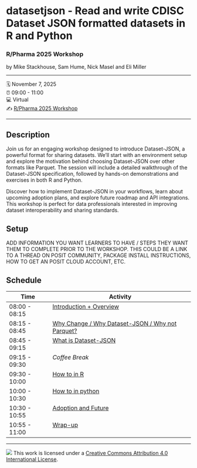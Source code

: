 
# datasetjson - Read and write CDISC Dataset JSON formatted datasets in R and Python

### R/Pharma 2025 Workshop

by Mike Stackhouse, Sam Hume, Nick Masel and Eli Miller

------------------------------------------------------------------------

:spiral_calendar: November 7, 2025  
:alarm_clock: 09:00 - 11:00  
:computer: Virtual  
:writing_hand: [R/Pharma 2025
Workshop](https://rinpharma.com/docs/RPH2025/)

------------------------------------------------------------------------

## Description

Join us for an engaging workshop designed to introduce Dataset-JSON, a
powerful format for sharing datasets. We’ll start with an environment
setup and explore the motivation behind choosing Dataset-JSON over other
formats like Parquet. The session will include a detailed walkthrough of
the Dataset-JSON specification, followed by hands-on demonstrations and
exercises in both R and Python.

Discover how to implement Dataset-JSON in your workflows, learn about
upcoming adoption plans, and explore future roadmap and API
integrations. This workshop is perfect for data professionals interested
in improving dataset interoperability and sharing standards.

## Setup

ADD INFORMATION YOU WANT LEARNERS TO HAVE / STEPS THEY WANT THEM TO
COMPLETE PRIOR TO THE WORKSHOP. THIS COULD BE A LINK TO A THREAD ON
POSIT COMMUNITY, PACKAGE INSTALL INSTRUCTIONS, HOW TO GET AN POSIT CLOUD
ACCOUNT, ETC.

## Schedule

<table class="gt_table" data-quarto-disable-processing="false" data-quarto-bootstrap="false">
  <thead>
    <tr class="gt_col_headings">
      <th class="gt_col_heading gt_columns_bottom_border gt_left" rowspan="1" colspan="1" scope="col" id="time"><span class='gt_from_md'><strong>Time</strong></span></th>
      <th class="gt_col_heading gt_columns_bottom_border gt_left" rowspan="1" colspan="1" scope="col" id="desc"><span class='gt_from_md'><strong>Activity</strong></span></th>
    </tr>
  </thead>
  <tbody class="gt_table_body">
    <tr><td headers="time" class="gt_row gt_left" style="vertical-align:top"><span class='gt_from_md'>08:00 - 08:15</span></td>
<td headers="desc" class="gt_row gt_left" style="vertical-align:top"><span class='gt_from_md'><a href="slides/01-intro/index.html">Introduction + Overview</a></span></td></tr>
    <tr><td headers="time" class="gt_row gt_left" style="vertical-align:top"><span class='gt_from_md'>08:15 - 08:45</span></td>
<td headers="desc" class="gt_row gt_left" style="vertical-align:top"><span class='gt_from_md'><a href="slides/02-why/index.html">Why Change / Why Dataset-JSON / Why not Parquet?</a></span></td></tr>
    <tr><td headers="time" class="gt_row gt_left" style="vertical-align:top"><span class='gt_from_md'>08:45 - 09:15</span></td>
<td headers="desc" class="gt_row gt_left" style="vertical-align:top"><span class='gt_from_md'><a href="slides/03-what/index.html">What is Dataset-JSON</a></span></td></tr>
    <tr><td headers="time" class="gt_row gt_left" style="vertical-align:top"><span class='gt_from_md'>09:15 - 09:30</span></td>
<td headers="desc" class="gt_row gt_left" style="vertical-align:top"><span class='gt_from_md'><em>Coffee Break</em></span></td></tr>
    <tr><td headers="time" class="gt_row gt_left" style="vertical-align:top"><span class='gt_from_md'>09:30 - 10:00</span></td>
<td headers="desc" class="gt_row gt_left" style="vertical-align:top"><span class='gt_from_md'><a href="slides/04-how-r/index.html">How to in R</a></span></td></tr>
    <tr><td headers="time" class="gt_row gt_left" style="vertical-align:top"><span class='gt_from_md'>10:00 - 10:30</span></td>
<td headers="desc" class="gt_row gt_left" style="vertical-align:top"><span class='gt_from_md'><a href="slides/05-how-py/index.html">How to in python</a></span></td></tr>
    <tr><td headers="time" class="gt_row gt_left" style="vertical-align:top"><span class='gt_from_md'>10:30 - 10:55</span></td>
<td headers="desc" class="gt_row gt_left" style="vertical-align:top"><span class='gt_from_md'><a href="slides/06-future/index.html">Adoption and Future</a></span></td></tr>
    <tr><td headers="time" class="gt_row gt_left" style="vertical-align:top"><span class='gt_from_md'>10:55 - 11:00</span></td>
<td headers="desc" class="gt_row gt_left" style="vertical-align:top"><span class='gt_from_md'><a href="slides/07-wrapup/index.html">Wrap-up</a></span></td></tr>
  </tbody>
  &#10;  
</table>

------------------------------------------------------------------------

![](https://i.creativecommons.org/l/by/4.0/88x31.png) This work is
licensed under a [Creative Commons Attribution 4.0 International
License](https://creativecommons.org/licenses/by/4.0/).
